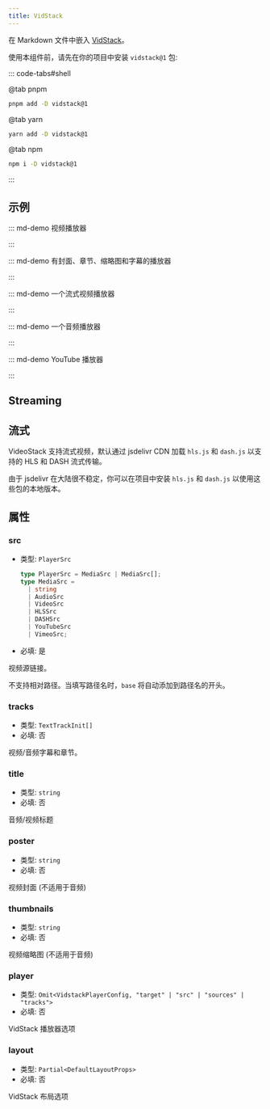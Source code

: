 ```yaml
---
title: VidStack
---
```


在 Markdown 文件中嵌入 [VidStack](https://www.vidstack.io/)。

使用本组件前，请先在你的项目中安装 `vidstack@1` 包:

::: code-tabs#shell

@tab pnpm

```bash
pnpm add -D vidstack@1
```

@tab yarn

```bash
yarn add -D vidstack@1
```

@tab npm

```bash
npm i -D vidstack@1
```

:::

<!-- more -->

## 示例

<!-- #region demo -->

::: md-demo 视频播放器

<VidStack
  src="https://files.vidstack.io/sprite-fight/720p.mp4"
  poster="https://files.vidstack.io/sprite-fight/poster.webp"
/>

:::

::: md-demo 有封面、章节、缩略图和字幕的播放器

<VidStack
  title="Agent 327 Operation Barber Shop"
  poster="https://files.vidstack.io/agent-327/poster.png"
  :src="[
    {
      src: 'https://files.vidstack.io/agent-327/720p.mp4',
      type: 'video/mp4',
    },
    {
      src:  'https://files.vidstack.io/agent-327/720p.avi',
      type: 'video/avi',
    },
    {
      src:  'https://files.vidstack.io/agent-327/720p.ogv',
      type: 'video/ogg',
    },
  ]"
  :tracks="[
    {
      src: 'https://files.vidstack.io/agent-327/subs/english.vtt',
      label: 'English',
      language: 'en-US',
      kind: 'subtitles',
      default: true,
    },
    {
      src: 'https://files.vidstack.io/agent-327/subs/spanish.vtt',
      label: 'Spanish',
      language: 'es-ES',
      kind: 'subtitles',
    },
    {
      src: 'https://files.vidstack.io/agent-327/subs/french.vtt',
      label: 'French',
      language: 'fr-FR',
      kind: 'subtitles',
    },
    {
      src: 'https://files.vidstack.io/agent-327/subs/german.vtt',
      label: 'German',
      language: 'ge-GE',
      kind: 'subtitles',
    },
    {
      src: 'https://files.vidstack.io/agent-327/subs/italian.vtt',
      label: 'Italian',
      language: 'it-IT',
      kind: 'subtitles',
    },
    {
      src: 'https://files.vidstack.io/agent-327/subs/russian.vtt',
      label: 'Russian',
      language: 'ru-RU',
      kind: 'subtitles',
    },
    // Chapters
    {
      src: 'https://files.vidstack.io/agent-327/chapters.vtt',
      kind: 'chapters',
      language: 'en-US',
      default: true,
    },
  ]"
  thumbnails="https://files.vidstack.io/agent-327/thumbnails.vtt"
/>

:::

::: md-demo 一个流式视频播放器

<VidStack
  src="https://files.vidstack.io/sprite-fight/hls/stream.m3u8"
  :tracks="[
    {
      src: 'https://files.vidstack.io/agent-327/subs/english.vtt',
      label: 'English',
      language: 'en-US',
      kind: 'subtitles',
      default: true,
    },
    {
      src: 'https://files.vidstack.io/agent-327/subs/spanish.vtt',
      label: 'Spanish',
      language: 'es-ES',
      kind: 'subtitles',
    },
    {
      src: 'https://files.vidstack.io/agent-327/subs/french.vtt',
      label: 'French',
      language: 'fr-FR',
      kind: 'subtitles',
    },
    {
      src: 'https://files.vidstack.io/agent-327/subs/german.vtt',
      label: 'German',
      language: 'ge-GE',
      kind: 'subtitles',
    },
    {
      src: 'https://files.vidstack.io/agent-327/subs/italian.vtt',
      label: 'Italian',
      language: 'it-IT',
      kind: 'subtitles',
    },
    {
      src: 'https://files.vidstack.io/agent-327/subs/russian.vtt',
      label: 'Russian',
      language: 'ru-RU',
      kind: 'subtitles',
    },
    // Chapters
    {
      src: 'https://files.vidstack.io/agent-327/chapters.vtt',
      kind: 'chapters',
      language: 'en-US',
      default: true,
    },
  ]"
  thumbnails="https://files.vidstack.io/agent-327/thumbnails.vtt"
/>

:::

::: md-demo 一个音频播放器

<VidStack src="//theme-hope-assets.vuejs.press/files/sample.mp3" title="VidStack 示例音频" />

:::

::: md-demo YouTube 播放器

<VidStack
  src="youtube/_cMxraX_5RE"
  title="VidStack YouTube Demo"
/>

:::

<!-- #endregion demo -->

## Streaming

## 流式

VideoStack 支持流式视频，默认通过 jsdelivr CDN 加载 `hls.js` 和 `dash.js` 以支持的 HLS 和 DASH 流式传输。

由于 jsdelivr 在大陆很不稳定，你可以在项目中安装 `hls.js` 和 `dash.js` 以使用这些包的本地版本。

## 属性

### src

- 类型: `PlayerSrc`

  ```ts
  type PlayerSrc = MediaSrc | MediaSrc[];
  type MediaSrc =
    | string
    | AudioSrc
    | VideoSrc
    | HLSSrc
    | DASHSrc
    | YouTubeSrc
    | VimeoSrc;
  ```

- 必填: 是

视频源链接。

不支持相对路径。当填写路径名时，`base` 将自动添加到路径名的开头。

### tracks

- 类型: `TextTrackInit[]`
- 必填: 否

视频/音频字幕和章节。

### title

- 类型: `string`
- 必填: 否

音频/视频标题

### poster

- 类型: `string`
- 必填: 否

视频封面 (不适用于音频)

### thumbnails

- 类型: `string`
- 必填: 否

视频缩略图 (不适用于音频)

### player

- 类型: `Omit<VidstackPlayerConfig, "target" | "src" | "sources" | "tracks">`
- 必填: 否

VidStack 播放器选项

### layout

- 类型: `Partial<DefaultLayoutProps>`
- 必填: 否

VidStack 布局选项
